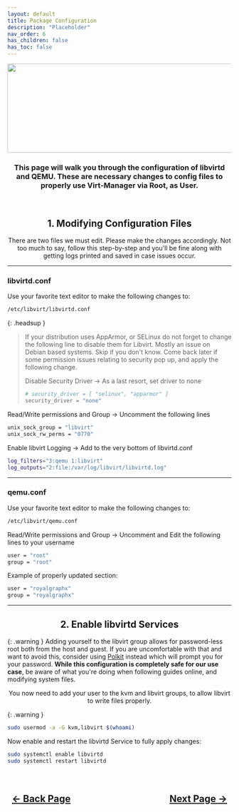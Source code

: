 ```yaml
---
layout: default
title: Package Configuration
description: "Placeholder"
nav_order: 6
has_children: false
has_toc: false
---
```


<style>
  .navigation-container {
    display: flex;
    justify-content: space-between;
    align-items: center;
    width: 100%;
  }
  
  .nav-button {
    margin: 10px;
  }
</style>

<p align="center">
  <img width="650" height="200" src="../../assets/Headers/HeaderPackageConfiguration.png">
</p>

<h3 align="center">This page will walk you through the configuration of libvirtd and QEMU. These are necessary changes to config files to properly use Virt-Manager via Root, as User.</h3>

<br>
<h2 align="center">1. Modifying Configuration Files</h2>

<p align="center">There are two files we must edit. Please make the changes accordingly. Not too much to say, follow this step-by-step and you'll be fine along with getting logs printed and saved in case issues occur.</p>

<hr>

### **libvirtd.conf**

Use your favorite text editor to make the following changes to:

```bash
/etc/libvirt/libvirtd.conf
```

{: .headsup }
> If your distribution uses AppArmor, or SELinux do not forget to change the following line to disable them for Libvirt. Mostly an issue on Debian based systems. Skip if you don't know. Come back later if some permission issues relating to security pop up, and apply the following change.
> 
> Disable Security Driver -> As a last resort, set driver to none
> 
> ```bash
> # security_driver = [ "selinux", "apparmor" ]
> security_driver = "none"
> ```

Read/Write permissions and Group -> Uncomment the following lines

```bash
unix_sock_group = "libvirt"
unix_sock_rw_perms = "0770"
```

Enable libvirt Logging -> Add to the very bottom of libvirtd.conf

```bash
log_filters="3:qemu 1:libvirt"
log_outputs="2:file:/var/log/libvirt/libvirtd.log"
```
<hr>

### **qemu.conf**

Use your favorite text editor to make the following changes to:

```bash
/etc/libvirt/qemu.conf
```

Read/Write permissions and Group -> Uncomment and Edit the following lines to your username

```bash
user = "root"
group = "root"
```

Example of properly updated section:

```bash
user = "royalgraphx"
group = "royalgraphx"
```

<hr>

<h2 align="center">2. Enable libvirtd Services</h2>

{: .warning }
Adding yourself to the libvirt group allows for password-less root both from the host and guest. If you are uncomfortable with that and want to avoid this, consider using [Polkit](https://wiki.archlinux.org/title/Polkit) instead which will prompt you for your password. **While this configuration is completely safe for our use case**, be aware of what you're doing when following guides online, and modifying system files.

<p align="center">You now need to add your user to the kvm and libvirt groups, to allow libvirt to write files properly.</p>

{: .warning }

```bash
sudo usermod -a -G kvm,libvirt $(whoami)
```

Now enable and restart the libvirtd Service to fully apply changes:

```bash
sudo systemctl enable libvirtd
sudo systemctl restart libvirtd
```

<h2 align="center">
  <br>
  <div class="navigation-container">
    <a class="nav-button" href="../04-Package-Install/index">&larr; Back Page</a>
    <a class="nav-button" href="../06-Networking-Configuration">Next Page &rarr;</a>
  </div>
  <br>
</h2>
